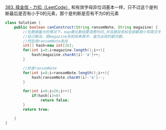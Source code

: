 [383. 赎金信 - 力扣（LeetCode）](https://leetcode.cn/problems/ransom-note/description/)
和有效字母异位词基本一样，只不过这个是判断最后是否有小于0的元素，那个是判断是否有不为0的元素
```java
class Solution {
    public boolean canConstruct(String ransomNote, String magazine) {
        //在数据量大的情况下，map要比数组要浪费时间,并且题目告知全部都是小写英文字母，所以可以直接使用数组
        //自己解法，把magazine存到哈希表中，值为出现的额次数，
        //然后用ransomNote来找
        int[] hash=new int[26];
        for(int i=0;i<magazine.length();i++){
            hash[magazine.charAt(i)-'a']++;
        }

        //检查ransomNote
        for(int i=0;i<ransomNote.length();i++){
            hash[ransomNote.charAt(i)-'a']--;
        }
        
        for(int i=0;i<26;i++){
            if(hash[i]<0)
                return false;
        }
        return true;

    }
}
```